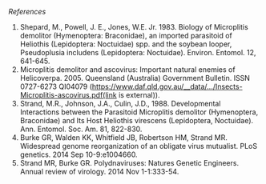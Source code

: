 *References*

1. Shepard, M., Powell, J. E., Jones, W.E. Jr. 1983. Biology of Microplitis demolitor (Hymenoptera: Braconidae), an imported parasitoid of Heliothis (Lepidoptera: Noctuidae) spp. and the soybean looper, Pseudoplusia includens (Lepidoptera: Noctuidae). Environ. Entomol. 12, 641-645.
2. Microplitis demolitor and ascovirus: Important natural enemies of Helicoverpa. 2005. Queensland (Australia) Government Bulletin. ISSN 0727-6273 QI04079 (https://www.daf.qld.gov.au/__data/.../Insects-Microplitis-ascovirus.pdf(link is external)).
3. Strand, M.R., Johnson, J.A., Culin, J.D., 1988. Developmental Interactions between the Parasitoid Microplitis demolitor (Hymenoptera, Braconidae) and Its Host Heliothis virescens (Lepidoptera, Noctuidae). Ann. Entomol. Soc. Am. 81, 822-830.
4. Burke GR, Walden KK, Whitfield JB, Robertson HM, Strand MR. Widespread genome reorganization of an obligate virus mutualist. PLoS genetics. 2014 Sep 10-9:e1004660.
5. Strand MR, Burke GR. Polydnaviruses: Natures Genetic Engineers. Annual review of virology. 2014 Nov 1-1:333-54.
